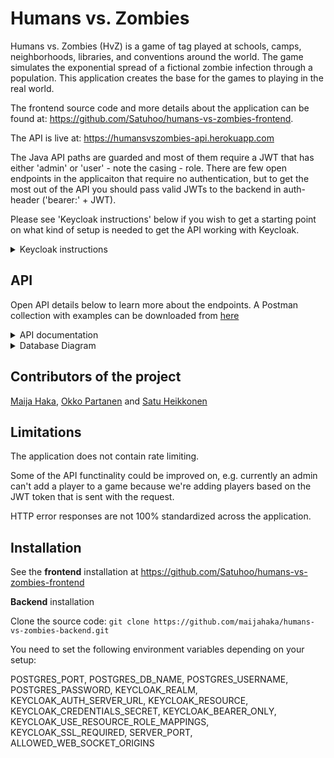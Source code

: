 # Humans vs. Zombies

Humans vs. Zombies (HvZ) is a game of tag played at schools, camps, neighborhoods, libraries, and conventions around the world. The game simulates the exponential spread of a fictional zombie infection through a population. This application creates the base for the games to playing in the real world.

The frontend source code and more details about the application can be found at: https://github.com/Satuhoo/humans-vs-zombies-frontend.

The API is live at: https://humansvszombies-api.herokuapp.com

The Java API paths are guarded and most of them require a JWT that has either 'admin' or 'user' - note the casing - role. There are few open endpoints in the applicaiton that require no authentication, but to get the most out of the API you should pass valid JWTs to the backend in auth-header ('bearer:' + JWT).

Please see 'Keycloak instructions' below if you wish to get a starting point on what kind of setup is needed to get the API working with Keycloak.

<details>
<summary>Keycloak instructions</summary>
  
## Our deployment

Our deployed application has two clients set up in our Keycloak realm. A Java backend 'bearer only' client and a 'public' front end client.

Users login through the keycloaks server from our front-end, from where we pass the JWT in API calls to back-end in Auth-header ('bearer:' + JWT).

![auth flow](https://i.imgur.com/Q0XilVU.png)


If you have docker installed a local Keycloak container can be started with a simple command:

```
docker run -p 8080:8080 -e KEYCLOAK_USER=admin -e KEYCLOAK_PASSWORD=admin quay.io/keycloak/keycloak:12.0.4
```

NOTE: This will start a Keycloak container running in your localhost port 8080. This might collide with Springs default port so you might have to adjust your ports. You can login to Keycloaks admin console with credentials 'admin / admin' in your localhost address after the container has spun up.

To authenticate your API requests you should add a new realm and a new client to keycloak. The realm should have 'admin' and 'user' roles. 

Define your back-ends enviorment variables according to your keycloaks setup, they should be look something like this (depending on your Keycloak setup):

```
KEYCLOAK_REALM = your realm


KEYCLOAK_AUTH_SERVER_URL = your auth server url


KEYCLOAK_RESOURCE = your keycloak client


KEYCLOAK_CREDENTIALS_SECRET = your keycloak secret (not needed, unless you want to implement login throught the backend client)


KEYCLOAK_BEARER_ONLY = true (if you have a bearer only client)


KEYCLOAK_USE_RESOURCE_ROLE_MAPPINGS = true


KEYCLOAK_SSL_REQUIRED = (external)
```


As fully configuring a Keycloak instance is beyond the scope of this readme, I recommend having a look at [Keycloaks offical documentation](https://www.keycloak.org/documentation) if you are new to the subject.  

</details>

## API

Open API details below to learn more about the endpoints. A Postman collection with examples can be downloaded from [here](https://www.postman.com/collections/724ac63064ca47a5a6c8)

<details>
<summary>API documentation</summary>
  
## About API


Endpoints are secured by using Spring Security. Below is a list of supported methods. A more detailed documentation with response examples can be found in the postman collection [here](https://www.postman.com/collections/724ac63064ca47a5a6c8).

If an endpoint that requires an token with 'admin' role is called without one either HTTP 403 is returned (if a token with 'user' role is sent) or HTTP 401 (if no token is supplied).

### Game

All the game endpoints return 404 if ID parameter does not match any game object in the database.


```
GET/POST: api/v1/games
```


POST adds new game to database. A name for the game must be provided in the body. 
Requires Auth-header with JWT that has 'admin' role or else HTTP 401 / HTTP 403 is returned.

Returns:

HTTP 400 if name is not unique.

Added game object if no errors occur.


```
GET/PUT/DELETE: api/v1/games/{id}
```


PUT accepts following parameters in the body: 'id', 'name', 'rules', 'description', 'gameState'. 

The gameState must be one of the enums 'REGISTRATION, IN_PROGRESS, COMPLETE'. 

Body id must match path id or else HTTP 403 is returned. If no token with 'admin' role is supplied, returns HTTP 403 / 401.


DELETE removes a game from the database. Requires Auth-header with JWT that has 'admin' role or else HTTP 401 / HTTP 403 is returned.


GET returns a single game object from the database. No authentication required. Returns 404 if a game with given id can't be found.


```
GET: api/v1/games/{id}/statistics
```


Returns statistics of a game object. 


Game state must be 'COMPLETED' or else a HTTP 403 error is returned.


### Player

```
GET: api/v1/games/{id}/currentplayer
```
Returns a single player object in the game associated with the tokens subject_id. Requires Auth-header with JWT token. 


Returns:

HTTP 401 if no token is sent.
HTTP 403 if user has no player object in the game. 


```
GET: api/v1/games/{id}/players
```


Returns a list of player objects in the game. The API is using dynamic projection to hide sensitive fields when the endpoint is called without an admin token. For example players 'is_patient_zero' state is not exposed to regular users.


```
GET/POST/PUT/DELETE: api/v1/games/{id}/players{id}
```


POST adds a player object to the game. 

Requires Auth-header with JWT token, adds the player to the game using JWT's subject_id field.

A playerName should be sent in the body of the request. 
Returns:

HTTP 400 if no game exists with given id.

HTTP 400 if user has already registered to the game.

The added player if no errors occur.

DELETE removes player object from the game. Requires Auth-header with JWT that has 'admin' role or else HTTP 401 / HTTP 403 is returned.
Returns HTTP 404 if player with given id is not found.
If deletion went through returns the deleted player object.

GET Returns a single player object in the game. The API is using dynamic projection to hide sensitive fields when the endpoint is called without an admin token. For example players 'is_patient_zero' state is not exposed to regular users.
Returns HTTP 404 if player with given id is not found.

PUT is unfortunately currently not working


### Kill

```
GET/POST: api/v1/games/{id}/kills
```


GET returns a list of kill objects in the game.

POST adds new kill object to the game. Request body should contain following fields: 'lat', 'lng', 'story', 'biteCode', 'id (killers id)'

Returns:

HTTP 403 if bite code is invalid or gameid is invalid.

HTTP 403 if a human tries to kill another human.

HTTP 403 if a zombie is being killed.

The added kill object if no errors occur.


```
GET/PUT: api/v1/games/{id}/kills/{id}
```


GET returns a single kill object in the game.
No error handling implemented.


PUT updates a kill object. Requires Auth-header with JWT that has 'admin' role or else HTTP 401 / HTTP 403 is returned.


Following fields can be issued in the request body:
'timeStamp', 'story', 'lat', 'lng'

Returns:
HTTP 404 if body and path id's don't match or kill isn't found.
The updated kill object if no errors occure.


### Chat

```
GET/POST: api/v1/games/{id}/chat/
```


GET returns chat messages assosicated with given game and players state.

Auth-header with JWT should be sent with request.

Returns:

Zombie chat to players who are zombies, human chat to players who are human, and both chats to JWT with admin role.

HTTP 404 if game id wasn't found or if player (JWTs sub_id) wasn't found in the game.

POST adds new message to the game. Body should contain 'isHuman' (boolean if message is part of human or zombie chat), and 'content', 'global' (boolean if message is part of global chat).

No error checking implemented.



```
GET: api/v1/games/{id}/global/
```

Returns global chat messages in the given game.
Returns 404 if game id wasn't found.
</details>

<details>
  <summary>Database Diagram</summary>
  
  ![db diagram](https://i.imgur.com/sjq0Iqm.png)
  
</details>

## Contributors of the project

[Maija Haka](https://github.com/maijahaka), [Okko Partanen](https://github.com/okarp) and [Satu Heikkonen](https://github.com/Satuhoo)


## Limitations

The application does not contain rate limiting.

Some of the API functinality could be improved on, e.g. currently an admin can't add a player to a game because we're adding players based on the JWT token that is sent with the request.

HTTP error responses are not 100% standardized across the application.

## Installation

See the **frontend** installation at https://github.com/Satuhoo/humans-vs-zombies-frontend

**Backend** installation

Clone the source code:
`git clone https://github.com/maijahaka/humans-vs-zombies-backend.git`

You need to set the following environment variables depending on your setup: 

POSTGRES_PORT, POSTGRES_DB_NAME, POSTGRES_USERNAME, POSTGRES_PASSWORD, KEYCLOAK_REALM, KEYCLOAK_AUTH_SERVER_URL, KEYCLOAK_RESOURCE, KEYCLOAK_CREDENTIALS_SECRET, KEYCLOAK_BEARER_ONLY, KEYCLOAK_USE_RESOURCE_ROLE_MAPPINGS, KEYCLOAK_SSL_REQUIRED, SERVER_PORT, ALLOWED_WEB_SOCKET_ORIGINS
